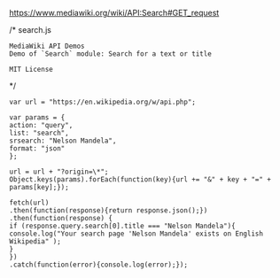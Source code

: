 https://www.mediawiki.org/wiki/API:Search#GET_request

/\*
search.js

    MediaWiki API Demos
    Demo of `Search` module: Search for a text or title

    MIT License

\*/

```
var url = "https://en.wikipedia.org/w/api.php";

var params = {
action: "query",
list: "search",
srsearch: "Nelson Mandela",
format: "json"
};

url = url + "?origin=\*";
Object.keys(params).forEach(function(key){url += "&" + key + "=" + params[key];});

fetch(url)
.then(function(response){return response.json();})
.then(function(response) {
if (response.query.search[0].title === "Nelson Mandela"){
console.log("Your search page 'Nelson Mandela' exists on English Wikipedia" );
}
})
.catch(function(error){console.log(error);});
```